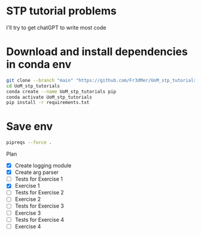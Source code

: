 # STP tutorial problems 

I'll try to get chatGPT to write most code

# Download and install dependencies in conda env
```bash
git clone --branch "main" "https://github.com/Fr3dMer/UoM_stp_tutorials.git" 
cd UoM_stp_tutorials
conda create --name UoM_stp_tutorials pip
conda activate UoM_stp_tutorials
pip install -r requirements.txt
```

# Save env
```bash
pipreqs --force . 
```

Plan 
- [x] Create logging module
- [x] Create arg parser
- [ ] Tests for Exercise 1 
- [x] Exercise 1
- [ ] Tests for Exercise 2 
- [ ] Exercise 2
- [ ] Tests for Exercise 3 
- [ ] Exercise 3
- [ ] Tests for Exercise 4 
- [ ] Exercise 4 